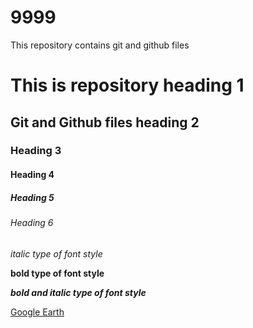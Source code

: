 # 9999
This repository contains git and github files

# This is repository heading 1
## Git and Github files heading 2
### Heading 3
#### Heading 4
##### Heading 5
###### Heading 6

*italic type of font style*

**bold type of font style**

***bold and italic type of font style***

[Google Earth](https://earth.google.com/web/)
